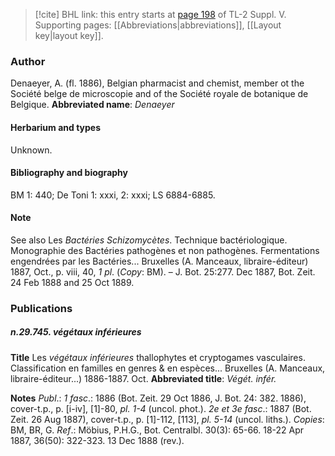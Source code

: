 > [!cite] BHL link: this entry starts at [page 198](https://www.biodiversitylibrary.org/page/33259244) of TL-2 Suppl. V.
> Supporting pages: [[Abbreviations|abbreviations]], [[Layout key|layout key]].

### Author

Denaeyer, A. (fl. 1886), Belgian pharmacist and chemist, member ot the Société belge de microscopie and of the Société royale de botanique de Belgique. 
**Abbreviated name**: *Denaeyer*

#### Herbarium and types

Unknown.

#### Bibliography and biography

BM 1: 440; De Toni 1: xxxi, 2: xxxi; LS 6884-6885.

#### Note

See also Les *Bactéries Schizomycètes*. Technique bactériologique. Monographie des Bactéries pathogènes et non pathogènes. Fermentations engendrées par les Bactéries... Bruxelles (A. Manceaux, libraire-éditeur) 1887, Oct., p. viii, 40, *1 pl*. (*Copy*: BM). – J. Bot. 25:277. Dec 1887, Bot. Zeit. 24 Feb 1888 and 25 Oct 1889.

### Publications

##### n.29.745. végétaux inférieures

**Title**
Les *végétaux inférieures* thallophytes et cryptogames vasculaires. Classification en familles en genres & en espèces... Bruxelles (A. Manceaux, libraire-éditeur...) 1886-1887. Oct.
**Abbreviated title**: *Végét. infér.*

**Notes**
*Publ*.: *1 fasc*.: 1886 (Bot. Zeit. 29 Oct 1886, J. Bot. 24: 382. 1886), cover-t.p., p. \[i-iv\], \[1\]-80, *pl. 1-4* (uncol. phot.).
*2e et 3e fasc*.: 1887 (Bot. Zeit. 26 Aug 1887), cover-t.p., p. \[1\]-112, \[113\], *pl. 5-14* (uncol. liths.). *Copies*: BM, BR, G.
*Ref*.: Möbius, P.H.G., Bot. Centralbl. 30(3): 65-66. 18-22 Apr 1887, 36(50): 322-323. 13 Dec 1888 (rev.).

